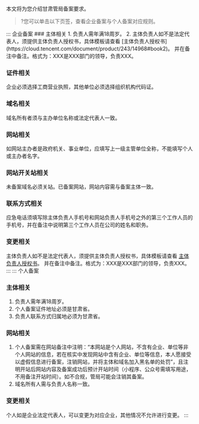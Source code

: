 本文将为您介绍甘肃管局备案要求。
>?您可以单击以下页签，查看企业备案与个人备案对应规则。

<dx-tabs>
::: 企业备案
### 主体相关
1. 负责人需年满18周岁。
2. 主体负责人如不是法定代表人，须提供主体负责人授权书，具体模板请查看 [主体负责人授权书](https://cloud.tencent.com/document/product/243/14968#book2)。
并在备注中备注。格式为：XXX是XXX部门的领导，负责XXX。

### 证件相关
企业必须选择工商营业执照，其他单位必须选择组织机构代码证。

### 域名相关
域名所有者须与主办单位名称或法定代表人一致。

### 网站相关
如网站主办者是政府机关、事业单位，应填写上一级主管单位全称，不能填写个人或主办者名字。

### 网站开关站相关
未备案域名必须关站。已备案网站，网站内容需与备案主体一致。


### 联系方式相关
应急电话须填写除主体负责人手机号和网站负责人手机号之外的第三个工作人员的手机号，并在备注中说明第三个工作人员在公司的姓名和职务。

### 变更相关
主体负责人如不是法定代表人，须提供主体负责人授权书，具体模板请查看 [主体负责人授权书](https://cloud.tencent.com/document/product/243/14968#book2)。
并在备注中备注。格式为：XXX是XXX部门的领导，负责XXX。
:::
::: 个人备案
### 主体相关
1. 负责人需年满18周岁。
2. 个人备案证件地址必须是甘肃省。
2. 负责人联系方式归属地必须为甘肃省。

### 网站相关
1. 个人备案需在网站备注中注明：“本网站是个人网站，不含有企业、单位等非个人网站的信息，若在核实中发现网站中含有企业、单位等信息，本人愿接受以虚假信息进行备案，注销网站，并将主体和域名加入黑名单的处罚”，且注明开站后网站内容及备案成功后预计开站时间（小程序、公众号需填写用途，不用备注开站时间）。如不合规，管局可能会注销其备案。
2. 域名所有人需与负责人名称一致。

### 变更相关
个人如是企业法定代表人，可以变更为对应企业，其他情况不允许进行变更。
:::
</dx-tabs>

